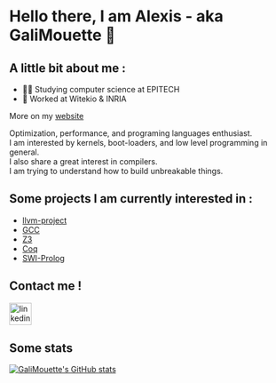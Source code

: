 # Hello there, I am Alexis - aka GaliMouette :wave:

## A little bit about me :
- :student: Studying computer science at EPITECH
- :briefcase: Worked at Witekio & INRIA

More on my [website](https://galimouette.github.io/)

Optimization, performance, and programing languages enthusiast.<br/>
I am interested by kernels, boot-loaders, and low level programming in general.<br/>
I also share a great interest in compilers.<br/>
I am trying to understand how to build unbreakable things.<br/>

## Some projects I am currently interested in :
* [llvm-project](https://github.com/llvm/llvm-project)
* [GCC](https://github.com/gcc-mirror/gcc)
* [Z3](https://github.com/Z3Prover/z3)
* [Coq](https://github.com/coq/coq)
* [SWI-Prolog](https://github.com/SWI-Prolog/swipl-devel)

## Contact me !
[<img src='https://cdn.jsdelivr.net/npm/simple-icons@3.0.1/icons/linkedin.svg' alt='linkedin' height='40'>](https://www.linkedin.com/in/alexis-carre/)

## Some stats
[![GaliMouette's GitHub stats](https://github-readme-stats.vercel.app/api?username=GaliMouette&count_private=true&show_icons=true)](https://github.com/anuraghazra/github-readme-stats)
